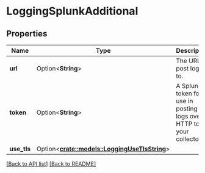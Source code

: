 # LoggingSplunkAdditional

## Properties

Name | Type | Description | Notes
------------ | ------------- | ------------- | -------------
**url** | Option<**String**> | The URL to post logs to. | 
**token** | Option<**String**> | A Splunk token for use in posting logs over HTTP to your collector. | 
**use_tls** | Option<[**crate::models::LoggingUseTlsString**](LoggingUseTlsString.md)> |  | 

[[Back to API list]](../README.md#documentation-for-api-endpoints) [[Back to README]](../README.md)


